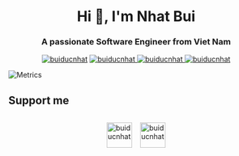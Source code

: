 <h1 align="center">Hi 👋, I'm Nhat Bui</h1>
<h3 align="center">A passionate Software Engineer from Viet Nam</h3>

<p align="center">
  <a href="https://github.com/buiducnhat" target="_blank"><img src="https://komarev.com/ghpvc/?username=buiducnhat&label=Profile%20views&color=0e75b6&style=flat" alt="buiducnhat" /></a>
  <a href="https://www.linkedin.com/in/buiducnhat/" target="_blank"><img src="https://img.shields.io/badge/Linkedin-buiducnhat-0077B5?logo=data:image/png;base64,iVBORw0KGgoAAAANSUhEUgAAABAAAAAQCAMAAAAoLQ9TAAAAb1BMVEUAl717ydz+/v684+3G5/Cy3+r5/P3///8Al72+5O55yNzt9/rh8vf9/v6DzN5zxdrx+fsDmL0sqMje8fbB5e4op8e14OvF5/BpwtgipcWu3em44uy64u3H6PCx3+qBy94Lm7+u3uovqsnE5u/2+/yCV68eAAAAAXRSTlP+GuMHfQAAAGJJREFUGNONzzcSgDAQA0AwYJ0Bk3NO/38jqbEZF6jTFjcnyyI9335DFMQ6JMh18MPGfKMt0xdqNpFgqwDC7AEXHglIMKBS4NiWEYECO9EMqYBDZAM/oeAdDby/PuTcPE7PCePeCSJkzvIGAAAAAElFTkSuQmCC&logoColor=white" alt="buiducnhat" /> </a>
  <a href="https://www.facebook.com/buiducnhat47" target="_blank"><img src="https://img.shields.io/badge/Facebook-buiducnhat47-3b5998?logo=facebook&logoColor=white" alt="buiducnhat" /> </a>
  <a href="mailto:nhaths4701@gmail.com" target="_blank"><img src="https://img.shields.io/badge/Email-buiducnhat@gmail.com-red?logo=gmail&logoColor=white" alt="buiducnhat" /> </a>
</p>

![Metrics](https://metrics.lecoq.io/buiducnhat)

<h2 align="left">Support me</h2>

<div style="display: flex; justify-content: center; gap: 10px;">
<p><a href="https://www.buymeacoffee.com/buiducnhat"> <img align="left" src="https://cdn.buymeacoffee.com/buttons/v2/default-yellow.png" height="50" alt="buiducnhat" /></a></p>
<p><a href="https://ko-fi.com/buiducnhat"> <img align="right" src="https://cdn.prod.website-files.com/5c14e387dab576fe667689cf/670f5a01cf2da94a032117b9_support_me_on_kofi_red.png" height="50" alt="buiducnhat" /></a></p>
</div>
